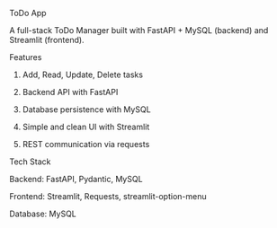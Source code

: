 ToDo App

A full-stack ToDo Manager built with FastAPI + MySQL (backend) and Streamlit (frontend).

Features

1) Add, Read, Update, Delete tasks

2) Backend API with FastAPI

3) Database persistence with MySQL

4) Simple and clean UI with Streamlit

5) REST communication via requests

Tech Stack

Backend: FastAPI, Pydantic, MySQL

Frontend: Streamlit, Requests, streamlit-option-menu

Database: MySQL
